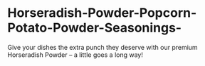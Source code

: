 # Horseradish-Powder-Popcorn-Potato-Powder-Seasonings-
Give your dishes the extra punch they deserve with our premium Horseradish Powder – a little goes a long way!
